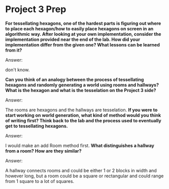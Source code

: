 # Project 3 Prep

**For tessellating hexagons, one of the hardest parts is figuring out where to place each hexagon/how to easily place hexagons on screen in an algorithmic way.
After looking at your own implementation, consider the implementation provided near the end of the lab.
How did your implementation differ from the given one? What lessons can be learned from it?**

Answer:

don't know.

**Can you think of an analogy between the process of tessellating hexagons and randomly generating a world using rooms and hallways?
What is the hexagon and what is the tesselation on the Project 3 side?**

Answer:

The rooms are hexagons and the hallways are tesselation. 
**If you were to start working on world generation, what kind of method would you think of writing first? 
Think back to the lab and the process used to eventually get to tessellating hexagons.**

Answer:

I would make an add Room method first. 
**What distinguishes a hallway from a room? How are they similar?**

Answer:

A hallway connects rooms and could be either 1 or 2 blocks in width and however long, but a room could be a square or rectangular and could range from 1 square to a lot of squares.